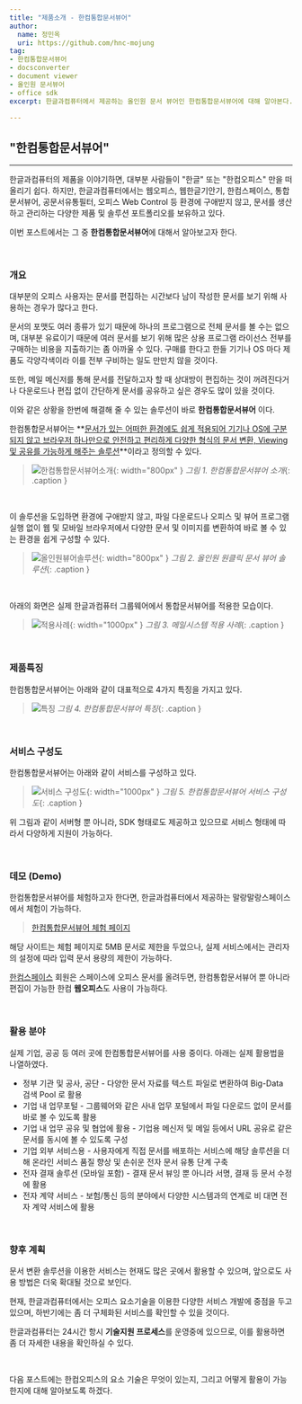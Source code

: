 ```yaml
---
title: "제품소개 - 한컴통합문서뷰어"
author: 
  name: 정민옥
  uri: https://github.com/hnc-mojung
tag:
- 한컴통합문서뷰어
- docsconverter
- document viewer
- 올인원 문서뷰어
- office sdk
excerpt: 한글과컴퓨터에서 제공하는 올인원 문서 뷰어인 한컴통합문서뷰어에 대해 알아본다.

---
```


## "한컴통합문서뷰어"

- - -
한글과컴퓨터의 제품을 이야기하면, 대부분 사람들이 "한글" 또는 "한컴오피스" 만을 떠올리기 쉽다. 하지만, 한글과컴퓨터에서는 웹오피스, 웹한글기안기, 한컴스페이스, 통합문서뷰어, 공문서유통필터, 오피스 Web Control 등 환경에 구애받지 않고, 문서를 생산하고 관리하는 다양한 제품 및 솔루션 포트폴리오를 보유하고 있다.

이번 포스트에서는 그 중 **한컴통합문서뷰어**에 대해서 알아보고자 한다.

<br>

### 개요

대부분의 오피스 사용자는 문서를 편집하는 시간보다 남이 작성한 문서를 보기 위해 사용하는 경우가 많다고 한다.

문서의 포맷도 여러 종류가 있기 때문에 하나의 프로그램으로 전체 문서를 볼 수는 없으며, 대부분 유료이기 때문에 여러 문서를 보기 위해 많은 상용 프로그램 라이선스 전부를 구매하는 비용을 지출하기는 좀 아까울 수 있다. 구매를 한다고 한들 기기나 OS 마다 제품도 각양각색이라 이를 전부 구비하는 일도 만만치 않을 것이다.

또한, 메일 메신저를 통해 문서를 전달하고자 할 때 상대방이 편집하는 것이 꺼려진다거나 다운로드나 편집 없이 간단하게 문서를 공유하고 싶은 경우도 많이 있을 것이다.

이와 같은 상황을 한번에 해결해 줄 수 있는 솔루션이 바로 **한컴통합문서뷰어** 이다.

한컴통합문서뷰어는 **<u>문서가 있는 어떠한 환경에도 쉽게 적용되어 기기나 OS에 구분되지 않고 브라우저 하나만으로 안전하고 편리하게 다양한 형식의 문서 변환, Viewing 및 공유를 가능하게 해주는 솔루션</u>**이라고 정의할 수 있다.

> ![한컴통합문서뷰어소개]({{site.assets}}/2021/2021-06-15-docsconverter-01.png){: width="800px" }
> *그림 1. 한컴통합문서뷰어 소개*{: .caption }

<br>

이 솔루션을 도입하면 환경에 구애받지 않고, 파일 다운로드나 오피스 및 뷰어 프로그램 실행 없이 웹 및 모바일 브라우저에서 다양한 문서 및 이미지를 변환하여 바로 볼 수 있는 환경을 쉽게 구성할 수 있다.

> ![올인원뷰어솔루션]({{site.assets}}/2021/2021-06-15-docsconverter-02.png){: width="800px" }
> *그림 2. 올인원 원클릭 문서 뷰어 솔루션*{: .caption }

<br>

아래의 화면은 실제 한글과컴퓨터 그룹웨어에서 통합문서뷰어를 적용한 모습이다.

> ![적용사례]({{site.assets}}/2021/2021-06-15-docsconverter-05.png){: width="1000px" }
> *그림 3. 메일시스템 적용 사례*{: .caption }

<br>

### 제품특징

한컴통합문서뷰어는 아래와 같이 대표적으로 4가지 특징을 가지고 있다.

> ![특징]({{site.assets}}/2021/2021-06-15-docsconverter-03.png)
> *그림 4. 한컴통합문서뷰어 특징*{: .caption }

<br>

### 서비스 구성도

한컴통합문서뷰어는 아래와 같이 서비스를 구성하고 있다.

> ![서비스 구성도]({{site.assets}}/2021/2021-06-15-docsconverter-04.png){: width="1000px" }
> *그림 5. 한컴통합문서뷰어 서비스 구성도*{: .caption }

위 그림과 같이 서버형 뿐 아니라, SDK 형태로도 제공하고 있으므로 서비스 형태에 따라서 다양하게 지원이 가능하다.

<br>

### 데모 (Demo)

한컴통합문서뷰어를 체험하고자 한다면, 한글과컴퓨터에서 제공하는 말랑말랑스페이스에서 체험이 가능하다.

> [한컴통합문서뷰어 체험 페이지](https://www.malangmalang.com/trial/d833b2a4bac24522a8c4a5ae9a6f795c)

해당 사이트는 체험 페이지로 5MB 문서로 제한을 두었으나, 실제 서비스에서는 관리자의 설정에 따라 입력 문서 용량의 제한이 가능하다.

[한컴스페이스](https://space.malangmalang.com/) 회원은 스페이스에 오피스 문서를 올려두면, 한컴통합문서뷰어 뿐 아니라 편집이 가능한 한컴 **웹오피스**도 사용이 가능하다.

<br>

### 활용 분야

실제 기업, 공공 등 여러 곳에 한컴통합문서뷰어를 사용 중이다. 아래는 실제 활용법을 나열하였다.

- 정부 기관 및 공사, 공단 - 다양한 문서 자료를 텍스트 파일로 변환하여 Big-Data 검색 Pool 로 활용
- 기업 내 업무포털 - 그룹웨어와 같은 사내 업무 포털에서 파일 다운로드 없이 문서를 바로 볼 수 있도록 활용
- 기업 내 업무 공유 및 협업에 활용 - 기업용 메신저 및 메일 등에서 URL 공유로 같은 문서를 동시에 볼 수 있도록 구성
- 기업 외부 서비스용 - 사용자에게 직접 문서를 배포하는 서비스에 해당 솔루션을 더해 온라인 서비스 품질 향상 및 손쉬운 전자 문서 유통 단계 구축
- 전자 결재 솔루션 (모바일 포함) - 결재 문서 뷰잉 뿐 아니라 서명, 결재 등 문서 수정에 활용
- 전자 계약 서비스 - 보험/통신 등의 분야에서 다양한 시스템과의 연계로 비 대면 전자 계약 서비스에 활용

<br>

### 향후 계획

문서 변환 솔루션을 이용한 서비스는 현재도 많은 곳에서 활용할 수 있으며, 앞으로도 사용 방법은 더욱 확대될 것으로 보인다.

현재, 한글과컴퓨터에서는 오피스 요소기술을 이용한 다양한 서비스 개발에 중점을 두고 있으며, 하반기에는 좀 더 구체화된 서비스를 확인할 수 있을 것이다.

한글과컴퓨터는 24시간 항시 **기술지원 프로세스**를 운영중에 있으므로, 이를 활용하면 좀 더 자세한 내용을 확인하실 수 있다.

<br>

다음 포스트에는 한컴오피스의 요소 기술은 무엇이 있는지, 그리고 어떻게 활용이 가능한지에 대해 알아보도록 하겠다.